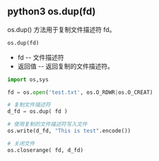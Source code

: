 ## python3 os.dup(fd)

os.dup() 方法用于复制文件描述符 fd。

```python
os.dup(fd)
```

* fd -- 文件描述符
* 返回值 -- 返回复制的文件描述符。

```python
import os,sys

fd = os.open('test.txt', os.O_RDWR|os.O_CREAT)

# 复制文件描述符
d_fd = os.dup( fd )

# 使用复制的文件描述符写入文件
os.write(d_fd, "This is test".encode())

# 关闭文件
os.closerange( fd, d_fd)
```
